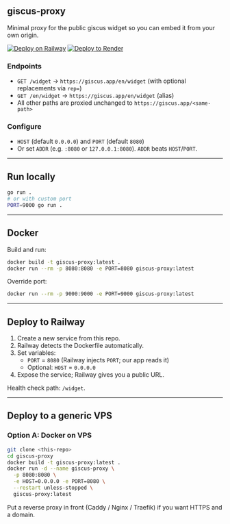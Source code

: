 ## giscus-proxy

Minimal proxy for the public giscus widget so you can embed it from your own origin.

[![Deploy on Railway](https://railway.app/button.svg)](https://railway.app/template/new?template=https://github.com/cdlus/giscus-proxy)
[![Deploy to Render](https://render.com/images/deploy-to-render-button.svg)](https://render.com/deploy?repo=https://github.com/cdlus/giscus-proxy)

### Endpoints
- `GET /widget` → `https://giscus.app/en/widget` (with optional replacements via `rep=`)
- `GET /en/widget` → `https://giscus.app/en/widget` (alias)
- All other paths are proxied unchanged to `https://giscus.app/<same-path>`

### Configure
- `HOST` (default `0.0.0.0`) and `PORT` (default `8080`)
- Or set `ADDR` (e.g. `:8080` or `127.0.0.1:8080`). `ADDR` beats `HOST`/`PORT`.

---

## Run locally
```bash
go run .
# or with custom port
PORT=9000 go run .
```

---

## Docker

Build and run:
```bash
docker build -t giscus-proxy:latest .
docker run --rm -p 8080:8080 -e PORT=8080 giscus-proxy:latest
```

Override port:
```bash
docker run --rm -p 9000:9000 -e PORT=9000 giscus-proxy:latest
```

---

## Deploy to Railway

1) Create a new service from this repo.
2) Railway detects the Dockerfile automatically.
3) Set variables:
   - `PORT` = `8080` (Railway injects `PORT`; our app reads it)
   - Optional: `HOST` = `0.0.0.0`
4) Expose the service; Railway gives you a public URL.

Health check path: `/widget`.

---

## Deploy to a generic VPS

### Option A: Docker on VPS
```bash
git clone <this-repo>
cd giscus-proxy
docker build -t giscus-proxy:latest .
docker run -d --name giscus-proxy \
  -p 8080:8080 \
  -e HOST=0.0.0.0 -e PORT=8080 \
  --restart unless-stopped \
  giscus-proxy:latest
```

Put a reverse proxy in front (Caddy / Nginx / Traefik) if you want HTTPS and a domain.